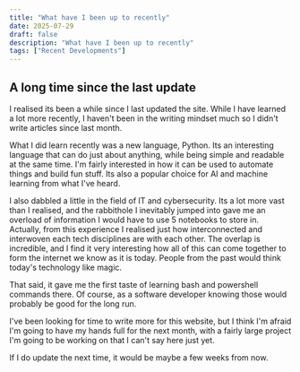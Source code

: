 ```yaml
---
title: "What have I been up to recently"
date: 2025-07-29
draft: false
description: "What have I been up to recently"
tags: ["Recent Developments"]
---
```


## A long time since the last update

I realised its been a while since I last updated the site. While I have learned a lot more recently, I haven't been in the writing mindset much so I didn't write articles since last month.

What I did learn recently was a new language, Python. Its an interesting language that can do just about anything, while being simple and readable at the same time. I'm fairly interested in how it can be used to automate things and build fun stuff. Its also a popular choice for AI and machine learning from what I've heard.

I also dabbled a little in the field of IT and cybersecurity. Its a lot more vast than I realised, and the rabbithole I inevitably jumped into gave me an overload of information I would have to use 5 notebooks to store in. Actually, from this experience I realised just how interconnected and interwoven each tech disciplines are with each other. The overlap is incredible, and I find it very interesting how all of this can come together to form the internet we know as it is today. People from the past would think today's technology like magic.

That said, it gave me the first taste of learning bash and powershell commands there. Of course, as a software developer knowing those would probably be good for the long run.

I've been looking for time to write more for this website, but I think I'm afraid I'm going to have my hands full for the next month, with a fairly large project I'm going to be working on that I can't say here just yet.

If I do update the next time, it would be maybe a few weeks from now.
